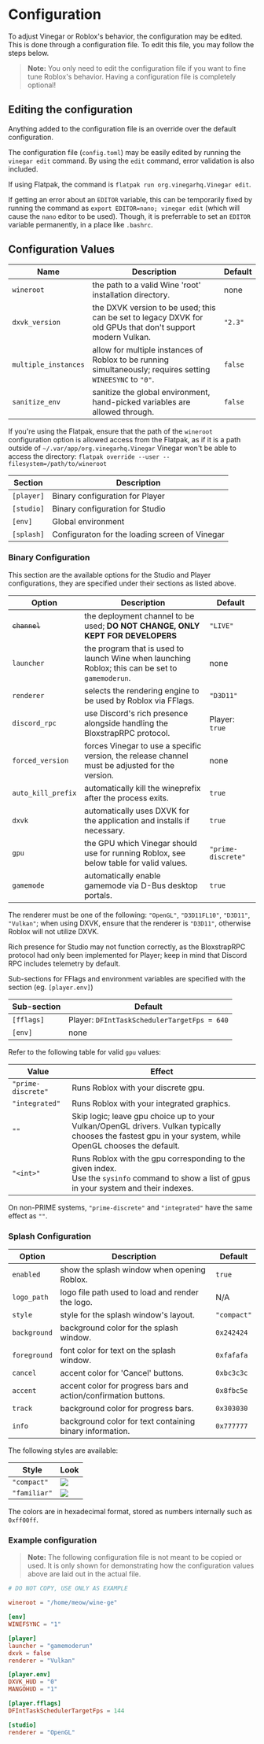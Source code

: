 # Configuration

To adjust Vinegar or Roblox's behavior, the configuration may be edited. This is done through a configuration file. To edit this file, you may follow the steps below.

> **Note:** You only need to edit the configuration file if you want to fine tune Roblox's behavior. Having a configuration file is completely optional!

## Editing the configuration

Anything added to the configuration file is an override over the default configuration.

The configuration file (`config.toml`) may be easily edited by running the `vinegar edit` command. By using the `edit` command, error validation is also included.

If using Flatpak, the command is `flatpak run org.vinegarhq.Vinegar edit`.

If getting an error about an `EDITOR` variable, this can be temporarily fixed by running the command as `export EDITOR=nano; vinegar edit` (which will cause the `nano` editor to be used). Though, it is preferrable to set an `EDITOR` variable permanently, in a place like `.bashrc`.

## Configuration Values

| Name                 | Description                                                                                                 | Default |
| -------------------- | ----------------------------------------------------------------------------------------------------------- | ------- |
| `wineroot`           | the path to a valid Wine 'root' installation directory.                                                     | none    |
| `dxvk_version`       | the DXVK version to be used; this can be set to legacy DXVK for old GPUs that don't support modern Vulkan.  | `"2.3"` |
| `multiple_instances` | allow for multiple instances of Roblox to be running simultaneously; requires setting `WINEESYNC` to `"0"`. | `false` |
| `sanitize_env`       | sanitize the global environment, hand-picked variables are allowed through.                                 | `false` |

If you're using the Flatpak, ensure that the path of the `wineroot` configuration option is allowed access from the Flatpak, as if it is a path outside of `~/.var/app/org.vinegarhq.Vinegar` Vinegar won't be able to access the directory: `flatpak override --user --filesystem=/path/to/wineroot`

| Section    | Description                                    |
| ---------- | ---------------------------------------------- |
| `[player]` | Binary configuration for Player                |
| `[studio]` | Binary configuration for Studio                |
| `[env]`    | Global environment                             |
| `[splash]` | Configuraton for the loading screen of Vinegar |

### Binary Configuration

This section are the available options for the Studio and Player configurations, they are specified under their sections as listed above.

| Option             | Description                                                                                      | Default            |
| ------------------ | ------------------------------------------------------------------------------------------------ | ------------------ |
| ~~`channel`~~      | the deployment channel to be used; **DO NOT CHANGE, ONLY KEPT FOR DEVELOPERS**                   | `"LIVE"`           |
| `launcher`         | the program that is used to launch Wine when launching Roblox; this can be set to `gamemoderun`. | none               |
| `renderer`         | selects the rendering engine to be used by Roblox via FFlags.                                    | `"D3D11"`          |
| `discord_rpc`      | use Discord's rich presence alongside handling the BloxstrapRPC protocol.                        | Player: `true`     |
| `forced_version`   | forces Vinegar to use a specific version, the release channel must be adjusted for the version.  | none               |
| `auto_kill_prefix` | automatically kill the wineprefix after the process exits.                                       | `true`             |
| `dxvk`             | automatically uses DXVK for the application and installs if necessary.                           | `true`             |
| `gpu`              | the GPU which Vinegar should use for running Roblox, see below table for valid values.           | `"prime-discrete"` |
| `gamemode`         | automatically enable gamemode via D-Bus desktop portals.                                         | `true`             |

The renderer must be one of the following: `"OpenGL"`, `"D3D11FL10"`, `"D3D11"`, `"Vulkan"`;
when using DXVK, ensure that the renderer is `"D3D11"`, otherwise Roblox will not utilize DXVK.

Rich presence for Studio may not function correctly, as the BloxstrapRPC protocol had only been implemented for Player; keep in mind that Discord RPC includes telemetry by default.

Sub-sections for FFlags and environment variables are specified with the section (eg. `[player.env]`)

| Sub-section | Default                                     |
| ----------- | ------------------------------------------- |
| `[fflags]`  | Player: `DFIntTaskSchedulerTargetFps = 640` |
| `[env]`     | none                                        |

Refer to the following table for valid `gpu` values:

| Value              | Effect                                                                                                                                                    |
| ------------------ | --------------------------------------------------------------------------------------------------------------------------------------------------------- |
| `"prime-discrete"` | Runs Roblox with your discrete gpu.                                                                                                                       |
| `"integrated"`     | Runs Roblox with your integrated graphics.                                                                                                                |
| `""`               | Skip logic; leave gpu choice up to your Vulkan/OpenGL drivers. Vulkan typically chooses the fastest gpu in your system, while OpenGL chooses the default. |
| `"<int>"`          | Runs Roblox with the gpu corresponding to the given index.<br/>Use the `sysinfo` command to show a list of gpus in your system and their indexes.         |

On non-PRIME systems, `"prime-discrete"` and `"integrated"` have the same effect as `""`.

### Splash Configuration

| Option       | Description                                                     | Default     |
| ------------ | --------------------------------------------------------------- | ----------- |
| `enabled`    | show the splash window when opening Roblox.                     | `true`      |
| `logo_path`  | logo file path used to load and render the logo.                | N/A         |
| `style`      | style for the splash window's layout.                           | `"compact"` |
| `background` | background color for the splash window.                         | `0x242424`  |
| `foreground` | font color for text on the splash window.                       | `0xfafafa`  |
| `cancel`     | accent color for 'Cancel' buttons.                              | `0xbc3c3c`  |
| `accent`     | accent color for progress bars and action/confirmation buttons. | `0x8fbc5e`  |
| `track`      | background color for progress bars.                             | `0x303030`  |
| `info`       | background color for text containing binary information.        | `0x777777`  |

The  following styles are available:

| Style        | Look                       |
| ------------ | -------------------------- |
| `"compact"`  | ![](./splash-compact.png)  |
| `"familiar"` | ![](./splash-familiar.png) |

The colors are in hexadecimal format, stored as numbers internally such as `0xff00ff`.

### Example configuration

> **Note:** The following configuration file is not meant to be copied or used. It is only shown for demonstrating how the configuration values above are laid out in the actual file.

```toml
# DO NOT COPY, USE ONLY AS EXAMPLE

wineroot = "/home/meow/wine-ge"

[env]
WINEFSYNC = "1"

[player]
launcher = "gamemoderun"
dxvk = false
renderer = "Vulkan"

[player.env]
DXVK_HUD = "0"
MANGOHUD = "1"

[player.fflags]
DFIntTaskSchedulerTargetFps = 144

[studio]
renderer = "OpenGL"
```
